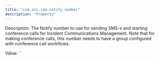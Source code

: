 ```yaml
---
title: "com.snc.iam.notify_number"
description: "Property"
---
```


Description: The Notify number to use for sending SMS-s and starting conference calls for Incident Communications Management. Note that for making conference calls, this number needs to have a group configured with conference call workflows.

Value: ``